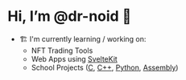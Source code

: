 # Hi, I’m @dr-noid 👋

- 🏗️ I'm currently learning / working on:
  * NFT Trading Tools
  * Web Apps using [SvelteKit](https://github.com/sveltejs/kit)
  * School Projects ([C](https://github.com/dr-noid/ijvm-interpreter), [C++](https://github.com/dr-noid/computer-programming), [Python](https://github.com/dr-noid/computernetworks), [Assembly](https://github.com/dr-noid/comporg))
